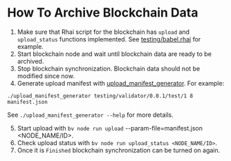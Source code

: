 # How To Archive Blockchain Data 

1. Make sure that Rhai script for the blockchain has `upload` and `upload_status` functions implemented. See [testing/babel.rhai](babel_api/protocols/testing/babel.rhai) for example.
2. Start blockchain node and wait until blockchain data are ready to be archived.
3. Stop blockchain synchronization. Blockchain data should not be modified since now.
4. Generate upload manifest with [upload_manifest_generator](https://github.com/blockjoy/blockvisor/releases/latest). For example:
```shell
./upload_manifest_generator testing/validator/0.0.1/test/1 8 manifest.json
```
See `./upload_manifest_generator --help` for more details.

5. Start upload with `bv node run upload` --param-file=manifest.json <NODE_NAME/ID>.
6. Check upload status with `bv node run upload_status <NODE_NAME/ID>`.
7. Once it is `Finished` blockchain synchronization can be turned on again.
